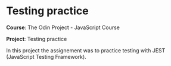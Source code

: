 # Testing practice

**Course**: The Odin Project - JavaScript Course


**Project**: Testing practice


In this project the assignement was to practice testing with JEST (JavaScript Testing Framework).
